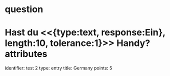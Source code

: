 question
==========
Hast du <<{type:text, response:Ein}, length:10, tolerance:1}>> Handy?
attributes
==========
identifier: test 2
type: entry
title: Germany
points: 5

